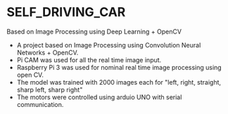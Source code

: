 # SELF_DRIVING_CAR
 Based on Image Processing using Deep Learning + OpenCV
- A project based on Image Processing using Convolution Neural Networks + OpenCV.
- Pi CAM was used for all the real time image input.
- Raspberry Pi 3 was used for nominal real time image processing using open CV.
- The model was trained with 2000 images each for "left, right, straight, sharp left, sharp right"
- The motors were controlled using arduio UNO with serial communication.
